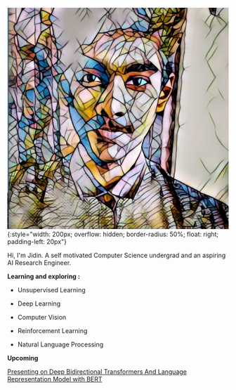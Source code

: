 

![Jidin Dinesh](/img/dp.jpeg){:style="width: 200px; overflow: hidden; border-radius: 50%; float: right; padding-left: 20px"}




Hi, I'm Jidin.
A self motivated Computer Science undergrad and an aspiring AI Research Engineer. 

**Learning and exploring :**

* Unsupervised Learning
                
* Deep Learning 
                
* Computer Vision
                
* Reinforcement Learning
                
* Natural Language Processing

**Upcoming**

[Presenting on Deep Bidirectional Transformers And Language Representation Model with BERT](https://twimlai.com/meetups/bert-pre-training-of-deep-bidirectional-transformers-for-language-understanding/)

<div style="margin: 150px;"></div>

